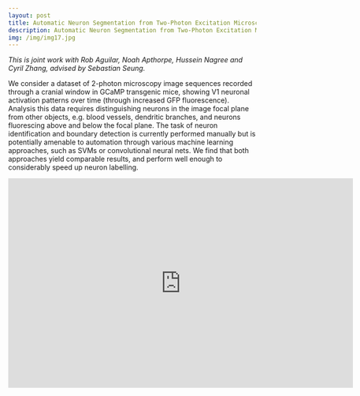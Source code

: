 ```yaml
---
layout: post
title: Automatic Neuron Segmentation from Two-Photon Excitation Microscopy
description: Automatic Neuron Segmentation from Two-Photon Excitation Microscopy
img: /img/img17.jpg
---
```


*This is joint work with Rob Aguilar, Noah Apthorpe, Hussein Nagree and Cyril Zhang, advised by Sebastian Seung.*

We consider a dataset of 2-photon microscopy image sequences recorded through a cranial window in GCaMP transgenic mice, showing V1 neuronal activation patterns over time (through increased GFP fluorescence).
Analysis this data requires distinguishing neurons in the image focal plane from other objects, e.g. blood vessels, dendritic branches, and neurons fluorescing above and below the focal plane. 
The task of neuron identification and boundary detection is currently performed manually but is potentially amenable to automation through various machine learning approaches, such as SVMs or convolutional neural nets. We find that both approaches yield comparable results, and perform well enough to considerably speed up neuron labelling.

<iframe src="https://docs.google.com/presentation/d/1-hkVNrxUa-MpJ6TGji_Y7O7HL0HtesFv9JS-KFKsUOo/embed?start=false&loop=false&delayms=3000" frameborder="0" width="700" height="425" allowfullscreen="true" mozallowfullscreen="true" webkitallowfullscreen="true"></iframe>